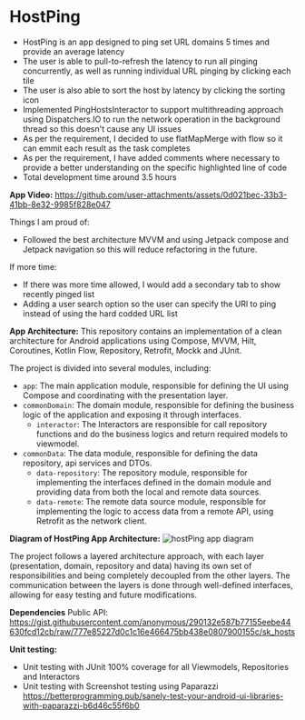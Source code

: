 # HostPing
- HostPing is an app designed to ping set URL domains 5 times and provide an average latency 
- The user is able to pull-to-refresh the latency to run all pinging concurrently, as well as running individual URL pinging by clicking each tile
- The user is also able to sort the host by latency by clicking the sorting icon
- Implemented PingHostsInteractor to support multithreading approach using Dispatchers.IO to run the network operation in the background thread so this doesn't cause any UI issues
- As per the requirement, I decided to use flatMapMerge with flow so it can emmit each result as the task completes
- As per the requirement, I have added comments where necessary to provide a better understanding on the specific highlighted line of code
- Total development time around 3.5 hours


**App Video:**
https://github.com/user-attachments/assets/0d021bec-33b3-41bb-8e32-9985f828e047


Things I am proud of:
- Followed the best architecture MVVM and using Jetpack compose and Jetpack navigation so this will reduce refactoring in the future.

If more time:
- If there was more time allowed, I would add a secondary tab to show recently pinged list
- Adding a user search option so the user can specify the URl to ping instead of using the hard codded URL list

**App Architecture:**
This repository contains an implementation of a clean architecture for Android applications using Compose, MVVM, Hilt, Coroutines, Kotlin Flow, Repository, Retrofit, Mockk and JUnit.

The project is divided into several modules, including:
- `app`: The main application module, responsible for defining the UI using Compose and coordinating with the presentation layer.
- `commonDomain`: The domain module, responsible for defining the business logic of the application and exposing it through interfaces.
    - `interactor`: The Interactors are responsible for call repository functions and do the business logics and return required models to viewmodel.
- `commonData`: The data module, responsible for defining the data repository, api services and DTOs.
    - `data-repository`: The repository module, responsible for implementing the interfaces defined in the domain module and providing data from both the local and remote data sources.
    - `data-remote`: The remote data source module, responsible for implementing the logic to access data from a remote API, using Retrofit as the network client.

**Diagram of HostPing App Architecture:**
![hostPing app diagram](https://github.com/user-attachments/assets/f5182271-c5bc-4400-9a6f-d116adb2b590)

The project follows a layered architecture approach, with each layer (presentation, domain, repository and data) having its own set of responsibilities and being completely decoupled from the other layers. The communication between the layers is done through well-defined interfaces, allowing for easy testing and future modifications.

**Dependencies**
Public API: https://gist.githubusercontent.com/anonymous/290132e587b77155eebe44630fcd12cb/raw/777e85227d0c1c16e466475bb438e0807900155c/sk_hosts

**Unit testing:**
- Unit testing with JUnit 100% coverage for all Viewmodels, Repositories and Interactors
- Unit testing with Screenshot testing using Paparazzi https://betterprogramming.pub/sanely-test-your-android-ui-libraries-with-paparazzi-b6d46c55f6b0 



